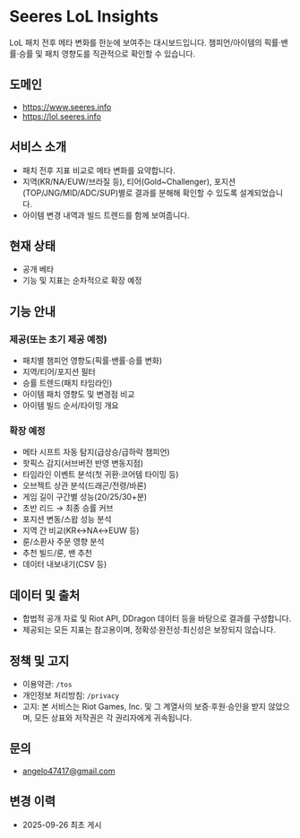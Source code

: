 # Seeres LoL Insights

LoL 패치 전후 메타 변화를 한눈에 보여주는 대시보드입니다. 챔피언/아이템의 픽률·밴률·승률 및 패치 영향도를 직관적으로 확인할 수 있습니다.

## 도메인
- https://www.seeres.info
- https://lol.seeres.info

## 서비스 소개
- 패치 전후 지표 비교로 메타 변화를 요약합니다.
- 지역(KR/NA/EUW/브라질 등), 티어(Gold~Challenger), 포지션(TOP/JNG/MID/ADC/SUP)별로 결과를 분해해 확인할 수 있도록 설계되었습니다.
- 아이템 변경 내역과 빌드 트렌드를 함께 보여줍니다.

## 현재 상태
- 공개 베타
- 기능 및 지표는 순차적으로 확장 예정

## 기능 안내
### 제공(또는 초기 제공 예정)
- 패치별 챔피언 영향도(픽률·밴률·승률 변화)
- 지역/티어/포지션 필터
- 승률 트렌드(패치 타임라인)
- 아이템 패치 영향도 및 변경점 비교
- 아이템 빌드 순서/타이밍 개요

### 확장 예정
- 메타 시프트 자동 탐지(급상승/급하락 챔피언)
- 핫픽스 감지(서브버전 반영 변동지점)
- 타임라인 이벤트 분석(첫 귀환·코어템 타이밍 등)
- 오브젝트 상관 분석(드래곤/전령/바론)
- 게임 길이 구간별 성능(20/25/30+분)
- 초반 리드 → 최종 승률 커브
- 포지션 변동/스왑 성능 분석
- 지역 간 비교(KR↔NA↔EUW 등)
- 룬/소환사 주문 영향 분석
- 추천 빌드/룬, 밴 추천
- 데이터 내보내기(CSV 등)

## 데이터 및 출처
- 합법적 공개 자료 및 Riot API, DDragon 데이터 등을 바탕으로 결과를 구성합니다.
- 제공되는 모든 지표는 참고용이며, 정확성·완전성·최신성은 보장되지 않습니다.

## 정책 및 고지
- 이용약관: `/tos`
- 개인정보 처리방침: `/privacy`
- 고지: 본 서비스는 Riot Games, Inc. 및 그 계열사의 보증·후원·승인을 받지 않았으며, 모든 상표와 저작권은 각 권리자에게 귀속됩니다.

## 문의
- angelo47417@gmail.com

## 변경 이력
- 2025-09-26 최초 게시
